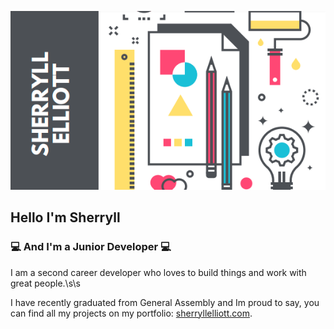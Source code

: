 ![](header.png)
## Hello I'm Sherryll


### 💻 And I'm a Junior Developer 💻 

I am a second career developer who loves to build things and work with great people.\s\s 

I have recently graduated from General Assembly and Im proud to say, you can find all my projects on my portfolio: [sherryllelliott.com](http://sherryllelliott.com). 
